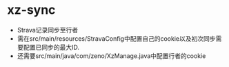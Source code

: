 # xz-sync
- Strava记录同步至行者
- 需在src/main/resources/StravaConfig中配置自己的cookie以及初次同步需要配置已同步的最大ID.
- 还需要src/main/java/com/zeno/XzManage.java中配置行者的cookie
